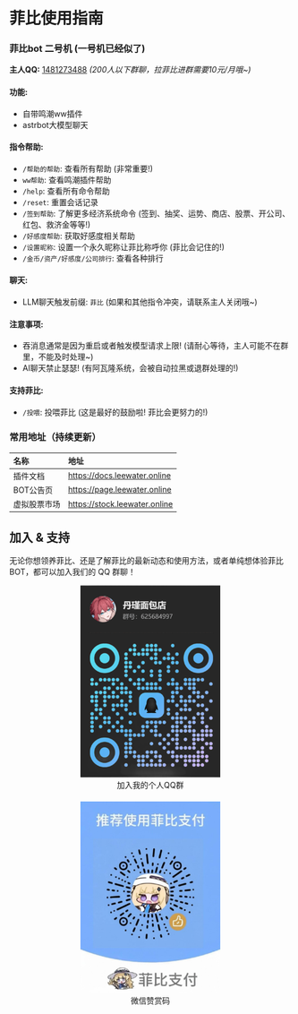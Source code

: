 # 菲比使用指南
### 菲比bot 二号机 (一号机已经似了)

**主人QQ:** [1481273488](https://qm.qq.com/q/pdQVxqfUn8)
*(200人以下群聊，拉菲比进群需要10元/月哦~)*

#### 功能:
* 自带鸣潮ww插件
* astrbot大模型聊天

#### 指令帮助:
* ` /帮助的帮助 `: 查看所有帮助 (非常重要!)
* ` ww帮助 `: 查看鸣潮插件帮助
* ` /help `: 查看所有命令帮助
* ` /reset `: 重置会话记录
* ` /签到帮助 `: 了解更多经济系统命令 (签到、抽奖、运势、商店、股票、开公司、红包、救济金等等!)
* ` /好感度帮助 `: 获取好感度相关帮助
* ` /设置昵称 `: 设置一个永久昵称让菲比称呼你 (菲比会记住的!)
* ` /金币/资产/好感度/公司排行 `: 查看各种排行

#### 聊天:
* LLM聊天触发前缀: `菲比` (如果和其他指令冲突，请联系主人关闭哦~)

#### 注意事项:
* 吞消息通常是因为重启或者触发模型请求上限! (请耐心等待，主人可能不在群里，不能及时处理~)
* AI聊天禁止瑟瑟! (有阿瓦隆系统，会被自动拉黑或退群处理的!)

#### 支持菲比:
* ` /投喂 `: 投喂菲比 (这是最好的鼓励啦! 菲比会更努力的!)

### 常用地址（持续更新）

| 名称 | 地址 |
| :--- | :--- |
| 插件文档 | <https://docs.leewater.online> |
| BOT公告页 | <https://page.leewater.online> |
| 虚拟股票市场 | <https://stock.leewater.online> |

## 加入 & 支持

无论你想领养菲比、还是了解菲比的最新动态和使用方法，或者单纯想体验菲比BOT，都可以加入我们的 QQ 群聊！

<div style="display: flex; justify-content: center; align-items: flex-start; gap: 20px; flex-wrap: wrap;">
  
  <figure style="text-align: center; margin: 0; width: 250px;">
    <img src="/开发文档/images/qqgroup.png" alt="QQ群" style="width: 100%; height: auto;">
    <figcaption>加入我的个人QQ群</figcaption>
  </figure>
  
  <figure style="text-align: center; margin: 0; width: 250px;">
    <img src="/开发文档/images/dona.jpg" alt="赞赏码" style="width: 100%; height: auto;">
    <figcaption>微信赞赏码</figcaption>
  </figure>

</div>